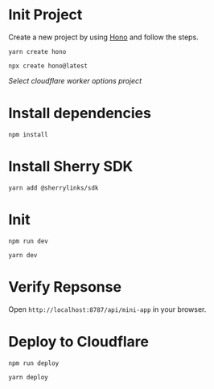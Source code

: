 # Init Project

Create a new project by using [Hono](https://hono.dev/docs/) and follow the steps.

```shell
yarn create hono
```

```shell
npx create hono@latest
```

*Select cloudflare worker options project*

# Install dependencies

```shell
npm install
```

# Install Sherry SDK

```shell
yarn add @sherrylinks/sdk
```

# Init

```shell
npm run dev
```

```shell
yarn dev
```

# Verify Repsonse

Open `http://localhost:8787/api/mini-app` in your browser.

# Deploy to Cloudflare

```shell
npm run deploy
```

```shell
yarn deploy
```
